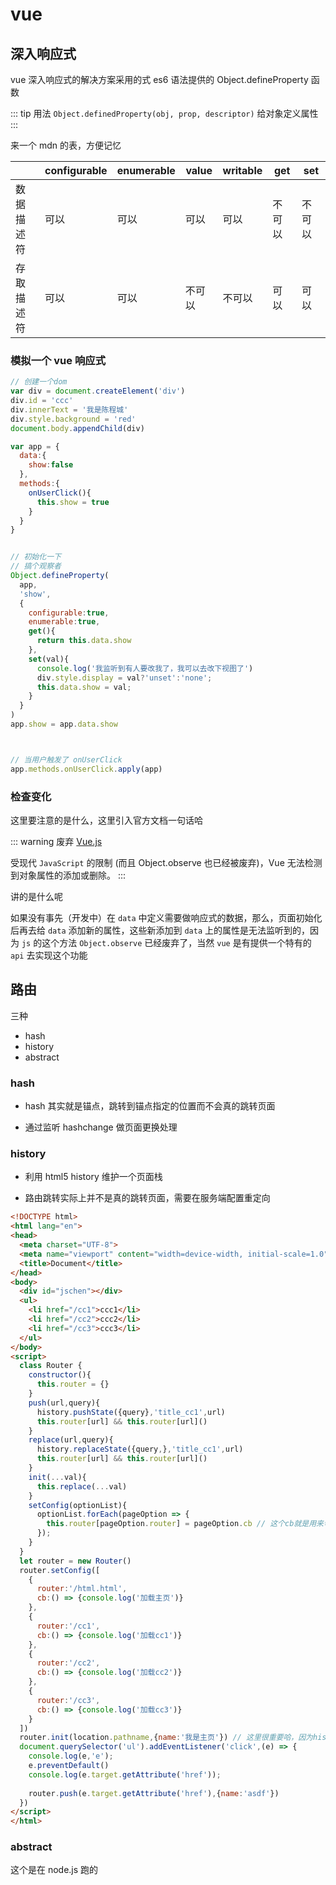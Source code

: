 # vue

## 深入响应式

vue 深入响应式的解决方案采用的式 es6 语法提供的 Object.defineProperty 函数

::: tip 用法
`Object.definedProperty(obj, prop, descriptor)` 给对象定义属性
:::

来一个 mdn 的表，方便记忆

||configurable|	enumerable|	value|	writable|	get|	set|
|--|--|--|--|--|--|--|
|数据描述符| 可以| 可以| 可以| 可以| 不可以| 不可以|
|存取描述符| 可以| 可以| 不可以| 不可以| 可以| 可以|


### 模拟一个 vue 响应式
```js
// 创建一个dom
var div = document.createElement('div')
div.id = 'ccc'
div.innerText = '我是陈程城'
div.style.background = 'red'
document.body.appendChild(div)

var app = {
  data:{
    show:false
  },
  methods:{
    onUserClick(){
      this.show = true
    }
  }
}


// 初始化一下
// 搞个观察者
Object.defineProperty(
  app,
  'show',
  {
    configurable:true,
    enumerable:true,
    get(){
      return this.data.show
    },
    set(val){
      console.log('我监听到有人要改我了，我可以去改下视图了')
      div.style.display = val?'unset':'none';
      this.data.show = val;
    }
  }
)
app.show = app.data.show



// 当用户触发了 onUserClick
app.methods.onUserClick.apply(app)
```

### 检查变化

这里要注意的是什么，这里引入官方文档一句话哈

::: warning 废弃
[Vue.js](https://cn.vuejs.org/v2/guide/reactivity.html)

受现代 `JavaScript` 的限制 (而且 Object.observe 也已经被废弃)，Vue 无法检测到对象属性的添加或删除。
:::

讲的是什么呢

如果没有事先（开发中）在 `data` 中定义需要做响应式的数据，那么，页面初始化后再去给 `data` 添加新的属性，这些新添加到 `data` 上的属性是无法监听到的，因为 `js` 的这个方法 `Object.observe` 已经废弃了，当然 `vue` 是有提供一个特有的 `api` 去实现这个功能


## 路由

三种

- hash
- history
- abstract

### hash

- hash 其实就是锚点，跳转到锚点指定的位置而不会真的跳转页面

- 通过监听 hashchange 做页面更换处理

### history

- 利用 html5 history 维护一个页面栈

- 路由跳转实际上并不是真的跳转页面，需要在服务端配置重定向

```html
<!DOCTYPE html>
<html lang="en">
<head>
  <meta charset="UTF-8">
  <meta name="viewport" content="width=device-width, initial-scale=1.0">
  <title>Document</title>
</head>
<body>
  <div id="jschen"></div>
  <ul>
    <li href="/cc1">ccc1</li>
    <li href="/cc2">ccc2</li>
    <li href="/cc3">ccc3</li>
  </ul>
</body>
<script>
  class Router {
    constructor(){
      this.router = {}
    }
    push(url,query){
      history.pushState({query},'title_cc1',url)
      this.router[url] && this.router[url]()
    }
    replace(url,query){
      history.replaceState({query,},'title_cc1',url)
      this.router[url] && this.router[url]()
    }
    init(...val){
      this.replace(...val)
    }
    setConfig(optionList){
      optionList.forEach(pageOption => {
        this.router[pageOption.router] = pageOption.cb // 这个cb就是用来切换页面的 
      });
    }
  }
  let router = new Router()
  router.setConfig([
    {
      router:'/html.html',
      cb:() => {console.log('加载主页')}
    },
    {
      router:'/cc1',
      cb:() => {console.log('加载cc1')}
    },
    {
      router:'/cc2',
      cb:() => {console.log('加载cc2')}
    },
    {
      router:'/cc3',
      cb:() => {console.log('加载cc3')}
    }
  ])
  router.init(location.pathname,{name:'我是主页'}) // 这里很重要哈，因为history模式下跳转的页面实际上是不存在的，如果用户在其他路由下刷新页面那么nginx接到的请求页面是找不到的，所以这里需要在nginx配置重定向
  document.querySelector('ul').addEventListener('click',(e) => {
    console.log(e,'e');
    e.preventDefault()
    console.log(e.target.getAttribute('href'));
    
    router.push(e.target.getAttribute('href'),{name:'asdf'})
  })
</script>
</html>
```


### abstract

这个是在 node.js 跑的
